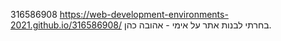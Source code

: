 316586908
https://web-development-environments-2021.github.io/316586908/
בחרתי לבנות אתר על אימי - אהובה כהן.
